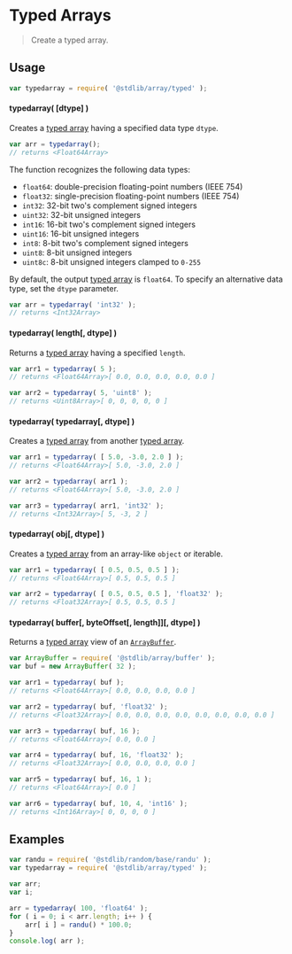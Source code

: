 # Typed Arrays

> Create a typed array.

<!-- Section to include introductory text. Make sure to keep an empty line after the intro `section` element and another before the `/section` close. -->

<section class="intro">

</section>

<!-- /.intro -->

<!-- Package usage documentation. -->

<section class="usage">

## Usage

```javascript
var typedarray = require( '@stdlib/array/typed' );
```

#### typedarray( \[dtype] )

Creates a [typed array][mdn-typed-array] having a specified data type `dtype`.

```javascript
var arr = typedarray();
// returns <Float64Array>
```

The function recognizes the following data types:

-   `float64`: double-precision floating-point numbers (IEEE 754)
-   `float32`: single-precision floating-point numbers (IEEE 754)
-   `int32`: 32-bit two's complement signed integers
-   `uint32`: 32-bit unsigned integers
-   `int16`: 16-bit two's complement signed integers
-   `uint16`: 16-bit unsigned integers
-   `int8`: 8-bit two's complement signed integers
-   `uint8`: 8-bit unsigned integers
-   `uint8c`: 8-bit unsigned integers clamped to `0-255`

By default, the output [typed array][mdn-typed-array] is `float64`. To specify an alternative data type, set the `dtype` parameter.

```javascript
var arr = typedarray( 'int32' );
// returns <Int32Array>
```

#### typedarray( length\[, dtype] )

Returns a [typed array][mdn-typed-array] having a specified `length`.

```javascript
var arr1 = typedarray( 5 );
// returns <Float64Array>[ 0.0, 0.0, 0.0, 0.0, 0.0 ]

var arr2 = typedarray( 5, 'uint8' );
// returns <Uint8Array>[ 0, 0, 0, 0, 0 ]
```

#### typedarray( typedarray\[, dtype] )

Creates a [typed array][mdn-typed-array] from another [typed array][mdn-typed-array].

```javascript
var arr1 = typedarray( [ 5.0, -3.0, 2.0 ] );
// returns <Float64Array>[ 5.0, -3.0, 2.0 ]

var arr2 = typedarray( arr1 );
// returns <Float64Array>[ 5.0, -3.0, 2.0 ]

var arr3 = typedarray( arr1, 'int32' );
// returns <Int32Array>[ 5, -3, 2 ]
```

#### typedarray( obj\[, dtype] )

Creates a [typed array][mdn-typed-array] from an array-like `object` or iterable.

```javascript
var arr1 = typedarray( [ 0.5, 0.5, 0.5 ] );
// returns <Float64Array>[ 0.5, 0.5, 0.5 ]

var arr2 = typedarray( [ 0.5, 0.5, 0.5 ], 'float32' );
// returns <Float32Array>[ 0.5, 0.5, 0.5 ]
```

#### typedarray( buffer\[, byteOffset\[, length]]\[, dtype] )

Returns a [typed array][mdn-typed-array] view of an [`ArrayBuffer`][mdn-arraybuffer].

```javascript
var ArrayBuffer = require( '@stdlib/array/buffer' );
var buf = new ArrayBuffer( 32 );

var arr1 = typedarray( buf );
// returns <Float64Array>[ 0.0, 0.0, 0.0, 0.0 ]

var arr2 = typedarray( buf, 'float32' );
// returns <Float32Array>[ 0.0, 0.0, 0.0, 0.0, 0.0, 0.0, 0.0, 0.0 ]

var arr3 = typedarray( buf, 16 );
// returns <Float64Array>[ 0.0, 0.0 ]

var arr4 = typedarray( buf, 16, 'float32' );
// returns <Float32Array>[ 0.0, 0.0, 0.0, 0.0 ]

var arr5 = typedarray( buf, 16, 1 );
// returns <Float64Array>[ 0.0 ]

var arr6 = typedarray( buf, 10, 4, 'int16' );
// returns <Int16Array>[ 0, 0, 0, 0 ]
```

</section>

<!-- /.usage -->

<!-- Package usage notes. Make sure to keep an empty line after the `section` element and another before the `/section` close. -->

<section class="notes">

</section>

<!-- /.notes -->

<!-- Package usage examples. -->

<section class="examples">

## Examples

<!-- eslint no-undef: "error" -->

```javascript
var randu = require( '@stdlib/random/base/randu' );
var typedarray = require( '@stdlib/array/typed' );

var arr;
var i;

arr = typedarray( 100, 'float64' );
for ( i = 0; i < arr.length; i++ ) {
    arr[ i ] = randu() * 100.0;
}
console.log( arr );
```

</section>

<!-- /.examples -->

<!-- Section to include cited references. If references are included, add a horizontal rule *before* the section. Make sure to keep an empty line after the `section` element and another before the `/section` close. -->

<section class="references">

</section>

<!-- /.references -->

<!-- Section for all links. Make sure to keep an empty line after the `section` element and another before the `/section` close. -->

<section class="links">

[mdn-typed-array]: https://developer.mozilla.org/en-US/docs/Web/JavaScript/Reference/Global_Objects/TypedArray

[mdn-arraybuffer]: https://developer.mozilla.org/en-US/docs/Web/JavaScript/Reference/Global_Objects/ArrayBuffer

</section>

<!-- /.links -->
